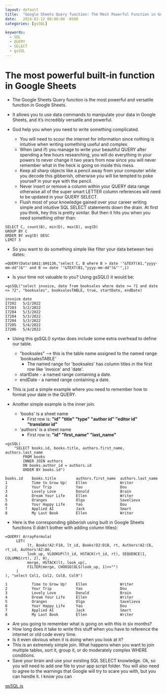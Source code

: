 ```yaml
---
layout: default
title:  "Google Sheets Query function: The Most Powerful Function in Google Sheets"
date:   2024-02-12 08:00:00 -0500
categories: [gsSQL]

keywords:
  - SQL
  - QUERY
  - SELECT
  - gsSQL
---
```


# The most powerful built-in function in Google Sheets

* The Google Sheets Query function is the most powerful and versatile function in Google Sheets.

* It allows you to use data commands to manipulate your data in Google Sheets, and it’s incredibly versatile and powerful.

* God help you when you need to write something complicated.
  * You will need to scour the internet for information since nothing is intuitive when writing something useful and complex.
  * When (and if) you manage to write your beautiful QUERY after spending a few hours researching, you will do everything in your powers to never change it two years from now since you will never remember what in the heck is going on inside this mess.
  * Keep all sharp objects like a pencil away from your computer while you decode this gibberish, otherwise you will be tempted to poke yourself in your eye with the pencil.
  * Never insert or remove a column within your QUERY data range otherwise all of the super smart LETTER column references will need to be updated in your QUERY SELECT.
  * Flush most of your knowledge gained over your career writing simple and intuitive SQL SELECT statements down the drain. At first you think, hey this is pretty similar.  But then it hits you when you need something other than:
```
SELECT C, count(B), min(D), max(D), avg(D)
GROUP BY C
ORDER BY avg(D) DESC
LIMIT 3
``` 

* So you want to do something simple like filter your data between two dates:
```
=QUERY(Data!$A$1:$H$136,"select C, B where B > date '"&TEXT(A1,"yyyy-mm-dd")&"' and B <= date '"&TEXT(B1,"yyyy-mm-dd")&"'",1)
```

* Is your time not valuable to you?  Using gsSQL() it would be:

```
=gsSQL("select invoice, date from booksales where date >= ?1 and date <= ?2", "booksales", booksalesTABLE, true, startDate, endDate)

invoice	date
I7202	5/2/2022
I7203	5/2/2022
I7204	5/3/2022
I7204	5/3/2022
I7204	5/3/2022
I7205	5/4/2022
I7206	5/4/2022
```

* Using this gsSQL() syntax does include some extra overhead to define our table.
  *  "booksales" --> this is the table name assigned to the named range 'booksalesTABLE'
     *  The named range for 'booksales' has column titles in the first row like 'invoice' and 'date'.
  *  startDate - a named range containing a date.
  *  endDate - a named range containing a date.
* This is just a simple example where you need to remember how to format your date in the QUERY.

* Another simple example is the inner join.
  * 'books' is a sheet name
    * First row is:  **"id"	"title"	"type"	"author id"	"editor id"	"translator id"**
  * 'authors' is a sheet name
    * First row is:  **"id"	"first_name"	"last_name"**

```
=gsSQL(
    "SELECT books.id, books.title, authors.first_name, authors.last_name 
        FROM books 
        INNER JOIN authors 
        ON books.author_id = authors.id 
        ORDER BY books.id")

books.id	books.title	        authors.first_name	authors.last_name
1	        Time to Grow Up!	Ellen	            Writer
2	        Your Trip	        Yao	                Dou
3	        Lovely Love	        Donald	            Brain
4	        Dream Your Life	    Ellen	            Writer
5	        Oranges	            Olga	            Savelieva
6	        Your Happy Life	    Yao	                Dou
7	        Applied AI	        Jack	            Smart
8	        My Last Book	    Ellen	            Writer
```

* Here is the corresponding gibberish using built in Google Sheets functions (I didn't bother with adding column titles):

```
=QUERY( ArrayFormula(
     LET(
          lt, Books!A2:F10, lt_id, Books!D2:D10, rt, Authors!A2:C6, rt_id, Authors!A2:A6, 
          look_up, VLOOKUP(lt_id, HSTACK(rt_id, rt), SEQUENCE(1, COLUMNS(rt), 2), 0), 
          merge, HSTACK(lt, look_up), 
          FILTER(merge, CHOOSECOLS(look_up, 1)<>"")
     )
), "select Col1, Col2, Col8, Col9")

1	        Time to Grow Up!	Ellen	            Writer
2	        Your Trip	        Yao	                Dou
3	        Lovely Love	        Donald	            Brain
4	        Dream Your Life	    Ellen	            Writer
5	        Oranges	            Olga	            Savelieva
6	        Your Happy Life	    Yao	                Dou
7	        Applied AI	        Jack	            Smart
8	        My Last Book	    Ellen	            Writer
```

* Are you going to remember what is going on with this in six months?  
* How long does it take to write this stuff when you have to reference the internet or old code every time.
* Is it even obvious when it is doing when you look at it?
* This is an extremely simple join.  What happens when you want to join multiple tables, sort it, group it, or do moderately complex WHERE conditions.
* Save your brain and use your existing SQL SELECT knowledge.  Ok, so you will need to add one file to your app script folder.  You will also need to agree to the warnings that Google will try to scare you with, but you can handle it.  I know you can

[gsSQL.js](https://github.com/demmings/gsSQL/blob/main/dist/gssql.js)